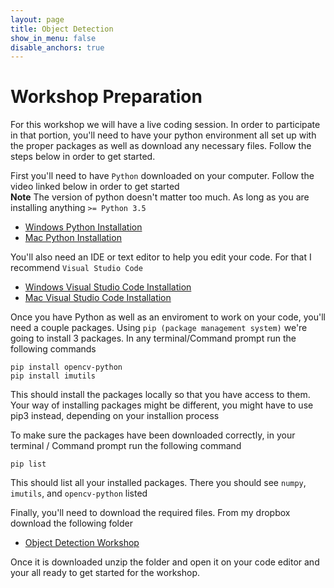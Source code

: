 ```yaml
---
layout: page
title: Object Detection
show_in_menu: false
disable_anchors: true
---
```


# Workshop Preparation
For this workshop we will have a live coding session. In order to participate in that portion, you'll need to have your python environment all set up with the proper packages as
well as download any necessary files. Follow the steps below in order to get started.<br>

First you'll need to have ```Python``` downloaded on your computer. Follow the video linked below in order to get started<br>
**Note** The version of python doesn't matter too much. As long as you are installing anything ```>= Python 3.5```
- [Windows Python Installation](https://www.youtube.com/watch?v=UvcQlPZ8ecA&t=47s)
- [Mac Python Installation](https://www.youtube.com/watch?v=TgA4ObrowRg)

You'll also need an IDE or text editor to help you edit your code. For that I recommend ```Visual Studio Code```
- [Windows Visual Studio Code Installation](https://www.youtube.com/watch?v=MlIzFUI1QGA)
- [Mac Visual Studio Code Installation](https://www.youtube.com/watch?v=tCfbi5PF1y0)

Once you have Python as well as an enviroment to work on your code, you'll need a couple packages. Using ```pip (package management system)``` we're going to install 3 packages.
In any terminal/Command prompt run the following commands
```
pip install opencv-python
pip install imutils
```
This should install the packages locally so that you have access to them. Your way of installing packages might be different, you might have to use pip3 instead, depending on your installion process

To make sure the packages have been downloaded correctly, in your terminal / Command prompt run the following command
```
pip list
```
This should list all your installed packages. There you should see ```numpy```, ```imutils```, and ```opencv-python``` listed

Finally, you'll need to download the required files. From my dropbox download the following folder
- [Object Detection Workshop](https://www.dropbox.com/sh/dr6zc9m3rut0jwb/AAC-m8ihRpwXlMuf_WqLJASda?dl=0)

Once it is downloaded unzip the folder and open it on your code editor and your all ready to get started for the workshop.
